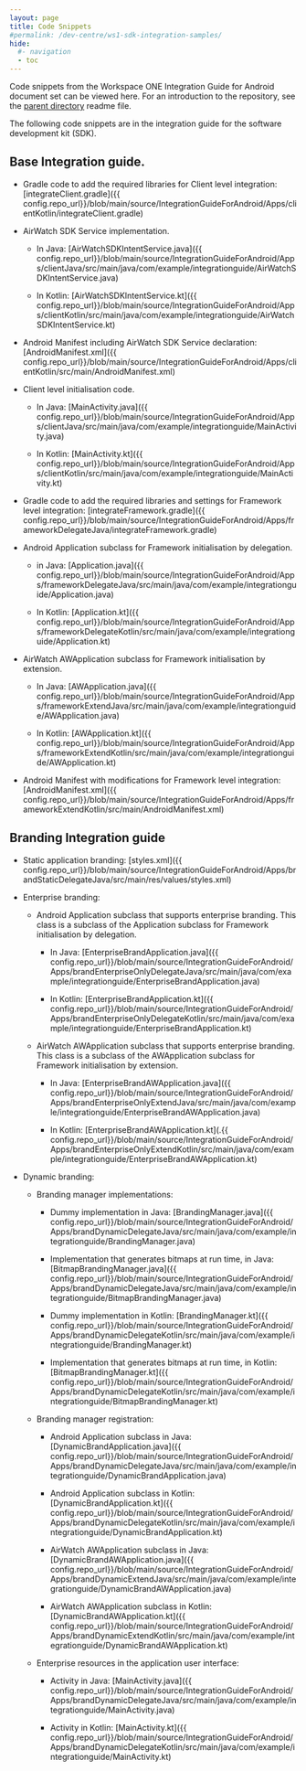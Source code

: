 ```yaml
---
layout: page
title: Code Snippets
#permalink: /dev-centre/ws1-sdk-integration-samples/
hide:
  #- navigation
  - toc
---
```


Code snippets from the Workspace ONE Integration Guide for Android document set
can be viewed here. For an introduction to the repository, see the
[parent directory](..) readme file.

The following code snippets are in the integration guide for the software
development kit (SDK).

## Base Integration guide.
-   Gradle code to add the required libraries for Client level integration:
    [integrateClient.gradle]({{ config.repo_url}}/blob/main/source/IntegrationGuideForAndroid/Apps/clientKotlin/integrateClient.gradle)

-   AirWatch SDK Service implementation.

    -   In Java:
        [AirWatchSDKIntentService.java]({{ config.repo_url}}/blob/main/source/IntegrationGuideForAndroid/Apps/clientJava/src/main/java/com/example/integrationguide/AirWatchSDKIntentService.java)

    -   In Kotlin:
        [AirWatchSDKIntentService.kt]({{ config.repo_url}}/blob/main/source/IntegrationGuideForAndroid/Apps/clientKotlin/src/main/java/com/example/integrationguide/AirWatchSDKIntentService.kt)

-   Android Manifest including AirWatch SDK Service declaration:
    [AndroidManifest.xml]({{ config.repo_url}}/blob/main/source/IntegrationGuideForAndroid/Apps/clientKotlin/src/main/AndroidManifest.xml)

-   Client level initialisation code.

    -   In Java:
        [MainActivity.java]({{ config.repo_url}}/blob/main/source/IntegrationGuideForAndroid/Apps/clientJava/src/main/java/com/example/integrationguide/MainActivity.java)

    -   In Kotlin:
        [MainActivity.kt]({{ config.repo_url}}/blob/main/source/IntegrationGuideForAndroid/Apps/clientKotlin/src/main/java/com/example/integrationguide/MainActivity.kt)

-   Gradle code to add the required libraries and settings for Framework level
    integration:
    [integrateFramework.gradle]({{ config.repo_url}}/blob/main/source/IntegrationGuideForAndroid/Apps/frameworkDelegateJava/integrateFramework.gradle)

-   Android Application subclass for Framework initialisation by delegation.

    -   in Java:
        [Application.java]({{ config.repo_url}}/blob/main/source/IntegrationGuideForAndroid/Apps/frameworkDelegateJava/src/main/java/com/example/integrationguide/Application.java)

    -   In Kotlin:
        [Application.kt]({{ config.repo_url}}/blob/main/source/IntegrationGuideForAndroid/Apps/frameworkDelegateKotlin/src/main/java/com/example/integrationguide/Application.kt)

-   AirWatch AWApplication subclass for Framework initialisation by extension.

    -   In Java:
        [AWApplication.java]({{ config.repo_url}}/blob/main/source/IntegrationGuideForAndroid/Apps/frameworkExtendJava/src/main/java/com/example/integrationguide/AWApplication.java)

    -   In Kotlin:
        [AWApplication.kt]({{ config.repo_url}}/blob/main/source/IntegrationGuideForAndroid/Apps/frameworkExtendKotlin/src/main/java/com/example/integrationguide/AWApplication.kt)

-   Android Manifest with modifications for Framework level integration:
    [AndroidManifest.xml]({{ config.repo_url}}/blob/main/source/IntegrationGuideForAndroid/Apps/frameworkExtendKotlin/src/main/AndroidManifest.xml)

## Branding Integration guide
-   Static application branding:
    [styles.xml]({{ config.repo_url}}/blob/main/source/IntegrationGuideForAndroid/Apps/brandStaticDelegateJava/src/main/res/values/styles.xml)

-   Enterprise branding:

    -   Android Application subclass that supports enterprise branding. This class
        is a subclass of the Application subclass for Framework initialisation by
        delegation.

        -   In Java:
            [EnterpriseBrandApplication.java]({{ config.repo_url}}/blob/main/source/IntegrationGuideForAndroid/Apps/brandEnterpriseOnlyDelegateJava/src/main/java/com/example/integrationguide/EnterpriseBrandApplication.java)

        -   In Kotlin:
            [EnterpriseBrandApplication.kt]({{ config.repo_url}}/blob/main/source/IntegrationGuideForAndroid/Apps/brandEnterpriseOnlyDelegateKotlin/src/main/java/com/example/integrationguide/EnterpriseBrandApplication.kt)

    -   AirWatch AWApplication subclass that supports enterprise branding. This
        class is a subclass of the AWApplication subclass for Framework
        initialisation by extension.

        -   In Java:
            [EnterpriseBrandAWApplication.java]({{ config.repo_url}}/blob/main/source/IntegrationGuideForAndroid/Apps/brandEnterpriseOnlyExtendJava/src/main/java/com/example/integrationguide/EnterpriseBrandAWApplication.java)
        
        -   In Kotlin:
            [EnterpriseBrandAWApplication.kt](.{{ config.repo_url}}/blob/main/source/IntegrationGuideForAndroid/Apps/brandEnterpriseOnlyExtendKotlin/src/main/java/com/example/integrationguide/EnterpriseBrandAWApplication.kt)

-   Dynamic branding:

    -   Branding manager implementations:

        -   Dummy implementation in Java:
            [BrandingManager.java]({{ config.repo_url}}/blob/main/source/IntegrationGuideForAndroid/Apps/brandDynamicDelegateJava/src/main/java/com/example/integrationguide/BrandingManager.java)

        -   Implementation that generates bitmaps at run time, in Java:
            [BitmapBrandingManager.java]({{ config.repo_url}}/blob/main/source/IntegrationGuideForAndroid/Apps/brandDynamicDelegateJava/src/main/java/com/example/integrationguide/BitmapBrandingManager.java)

        -   Dummy implementation in Kotlin:
            [BrandingManager.kt]({{ config.repo_url}}/blob/main/source/IntegrationGuideForAndroid/Apps/brandDynamicDelegateKotlin/src/main/java/com/example/integrationguide/BrandingManager.kt)

        -   Implementation that generates bitmaps at run time, in Kotlin:
            [BitmapBrandingManager.kt]({{ config.repo_url}}/blob/main/source/IntegrationGuideForAndroid/Apps/brandDynamicDelegateKotlin/src/main/java/com/example/integrationguide/BitmapBrandingManager.kt)

    -   Branding manager registration:

        -   Android Application subclass in Java:
            [DynamicBrandApplication.java]({{ config.repo_url}}/blob/main/source/IntegrationGuideForAndroid/Apps/brandDynamicDelegateJava/src/main/java/com/example/integrationguide/DynamicBrandApplication.java)

        -   Android Application subclass in Kotlin:
            [DynamicBrandApplication.kt]({{ config.repo_url}}/blob/main/source/IntegrationGuideForAndroid/Apps/brandDynamicDelegateKotlin/src/main/java/com/example/integrationguide/DynamicBrandApplication.kt)

        -   AirWatch AWApplication subclass in Java:
            [DynamicBrandAWApplication.java]({{ config.repo_url}}/blob/main/source/IntegrationGuideForAndroid/Apps/brandDynamicExtendJava/src/main/java/com/example/integrationguide/DynamicBrandAWApplication.java)

        -   AirWatch AWApplication subclass in Kotlin:
            [DynamicBrandAWApplication.kt]({{ config.repo_url}}/blob/main/source/IntegrationGuideForAndroid/Apps/brandDynamicExtendKotlin/src/main/java/com/example/integrationguide/DynamicBrandAWApplication.kt)

    -   Enterprise resources in the application user interface:

        -   Activity in Java:
            [MainActivity.java]({{ config.repo_url}}/blob/main/source/IntegrationGuideForAndroid/Apps/brandDynamicDelegateJava/src/main/java/com/example/integrationguide/MainActivity.java)

        -   Activity in Kotlin:
            [MainActivity.kt]({{ config.repo_url}}/blob/main/source/IntegrationGuideForAndroid/Apps/brandDynamicDelegateKotlin/src/main/java/com/example/integrationguide/MainActivity.kt)
